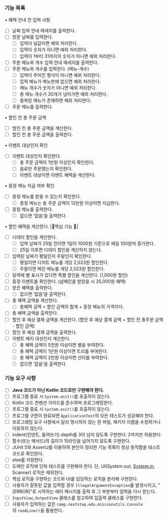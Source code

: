### 기능 목록

• 혜택 안내 전 입력 사항

- [ ]  날짜 입력 안내 메세지를 출력한다.
- [ ]  방문 날짜를 입력한다.
    - [ ]  입력이 널값이면 예외 처리한다.
    - [ ]  입력이 숫자가 아니면 예외 처리한다.
    - [ ]  입력이 1부터 31까지의 숫자가 아니면 예외 처리한다.
- [ ]  주문 메뉴와 개수 입력 안내 메세지를 출력한다.
- [ ]  주문 메뉴와 개수를 입력한다. (메뉴-개수)
    - [ ]  입력이 주어진 형식이 아니면 예외 처리한다.
    - [ ]  입력 메뉴가 메뉴판에 없으면 예외 처리한다.
    - [ ]  메뉴 개수가 숫자가 아니면 예외 처리한다.
    - [ ]  총 메뉴 개수가 20개가 넘어가면 예외 처리한다.
    - [ ]  중복된 메뉴가 존재하면 예외 처리한다.
- [ ]  주문 메뉴를 출력한다.

• 할인 전 총 주문 금액

- [ ]  할인 전 총 주문 금액을 계산한다.
- [ ]  할인 전 총 주문 금액을 출력한다.

• 이벤트 대상인지 확인

- [ ]  이벤트 대상인지 확인한다.
    - [ ]  총 주문 금액이 1만원 이상인지 확인한다.
    - [ ]  음료만 주문했는지 확인한다.
    - [ ]  이벤트 대상이면 이벤트 혜택을 계산한다.

• 증정 메뉴 지급 여부 확인

- [ ]  증정 메뉴를 받을 수 있는지 확인한다.
    - [ ]  증정 메뉴는 총 주문 금액이 12만원 이상이면 지급한다.
- [ ]  증정 메뉴를 출력한다.
    - [ ]  없으면 ‘없음’을 출력한다.

• 할인 혜택을 계산한다. [🌟핵심 기능 🌟]

- [ ]  디데이 할인을 계산한다.
    - [ ]  입력 날짜가 25일 전이면 1일이 1000원 기준으로 매일 100원씩 증가한다.
    - [ ]  25일 이후면 디데이 할인을 계산하지 않는다.
- [ ]  입력된 날짜가 평일인지 주말인지 확인한다.
    - [ ]  평일이면 디저트 메뉴를 개당 2,023원 할인한다.
    - [ ]  주말이면 메인 메뉴를 개당 2,023원 할인한다.
- [ ]  달력에 별 표시가 있다면 특별 할인을 계산한다. (1,000원 할인)
- [ ]  증정 이벤트를 확인한다. (샴페인을 받았을 시 25,000원 혜택)
- [ ]  받은 혜택을 출력한다.
    - [ ]  없으면 ‘없음’을 출력한다.
- [ ]  총 혜택 금액을 계산한다.
    - [ ]  총혜택 금액 = 할인 금액의 합계 + 증정 메뉴의 가격이다.
- [ ]  총 혜택 금액을 출력한다.
- [ ]  할인 후 예상 결제 금액을 계산한다. (할인 후 예상 결제 금액 = 할인 전 총주문 금액 - 할인 금액)
- [ ]  할인 후 예상 결제 금액을 출력한다.
- [ ]  이벤트 배지 대상인지 계산한다.
    - [ ]  총 혜택 금액이 5천원 이상이면 별을 부여한다.
    - [ ]  총 혜택 금액이 1만원 이상이면 트리를 부여한다.
    - [ ]  총 혜택 금액이 2만원 이상이면 산타를 부여한다.
    - [ ]  없으면 ‘없음’을 출력한다.

### 기능 요구 사항

- [ ]  **Java 코드가 아닌 Kotlin 코드로만 구현해야 한다.**
- [ ]  프로그램 종료 시 `System.exit()`를 호출하지 않는다.
- [ ]  Kotlin 코드 컨벤션 가이드를 준수하며 프로그래밍한다.
- [ ]  프로그램 종료 시 `System.exit()`를 호출하지 않는다.
- [ ]  프로그램 구현이 완료되면 `ApplicationTest`의 모든 테스트가 성공해야 한다.
- [ ]  프로그래밍 요구 사항에서 달리 명시하지 않는 한 파일, 패키지 이름을 수정하거나 이동하지 않는다.
- [ ]  indent(인덴트, 들여쓰기) depth를 3이 넘지 않도록 구현한다. 2까지만 허용한다.
- [ ]  함수(또는 메서드)의 길이가 15라인을 넘어가지 않도록 구현한다.
- [ ]  JUnit 5와 AssertJ를 이용하여 본인이 정리한 기능 목록이 정상 동작함을 테스트 코드로 확인한다.
- [ ]  else를 지양한다.
- [ ]  도메인 로직에 단위 테스트를 구현해야 한다. 단, UI(System.out, [System.in](http://system.in/), Scanner) 로직은 제외한다.
- [ ]  핵심 로직을 구현하는 코드와 UI를 담당하는 로직을 분리해 구현한다.
- [ ]  사용자가 잘못된 값을 입력할 경우 `IllegalArgumentException`를 발생시키고, "[ERROR]"로 시작하는 에러 메시지를 출력 후 그 부분부터 입력을 다시 받는다.
- [ ]  `InputView`, `OutputView` 클래스를 참고하여 입출력 클래스를 구현한다.
- [ ]  사용자가 입력하는 값은 `camp.nextstep.edu.missionutils.Console`의 `readLine()`을 활용한다.